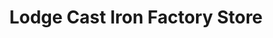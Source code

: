 ---
title: "Lodge Cast Iron Factory Store"
url: /south-pittsburg/lodge-cast-iron-factory-store/
shop: houseware
---